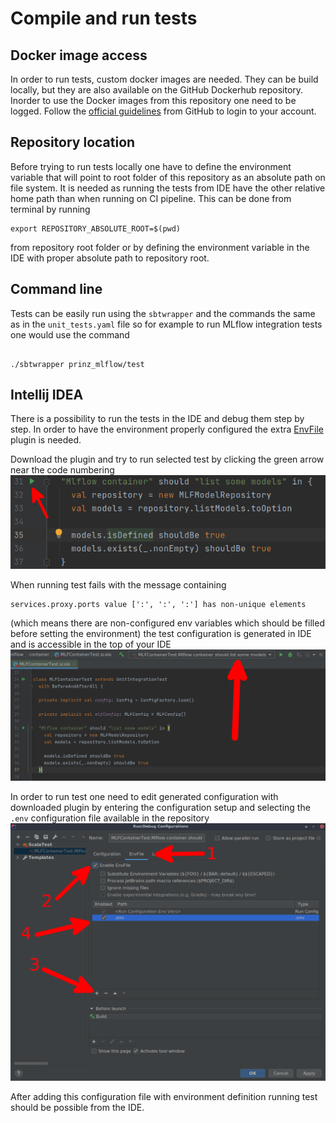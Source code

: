 # Compile and run tests

## Docker image access

In order to run tests, custom docker images are needed. They can be build locally, but they are also available on the
GitHub Dockerhub repository. Inorder to use the Docker images from this repository one need to be logged. Follow the
[official guidelines](https://docs.github.com/en/packages/guides/configuring-docker-for-use-with-github-packages#authenticating-to-github-packages) from GitHub to login to your account.

## Repository location

Before trying to run tests locally one have to define the environment variable that will point to
root folder of this repository as an absolute path on file system. It is needed as running the tests from IDE
have the other relative home path than when running on CI pipeline. This can be done from terminal by running
```shell
export REPOSITORY_ABSOLUTE_ROOT=$(pwd)
```
from repository root folder or by defining the environment variable in the IDE with proper absolute path to repository root.

## Command line

Tests can be easily run using the `sbtwrapper` and the commands the same as in the `unit_tests.yaml`
file so for example to run MLflow integration tests one would use the command
```shell

./sbtwrapper prinz_mlflow/test
```

## Intellij IDEA

There is a possibility to run the tests in the IDE and debug them step by step. In order to have the environment properly
configured the extra [EnvFile](https://plugins.jetbrains.com/plugin/7861-envfile) plugin is needed.

Download the plugin and try to run selected test by clicking the green arrow near the code numbering
![Run unit integration test](images/testing-intellij/unit_integration_test.png)

When running test fails with the message containing
```shell
services.proxy.ports value [':', ':', ':'] has non-unique elements
```
(which means there are non-configured env variables which should be filled before setting the environment)
the test configuration is generated in IDE and is accessible in the top of your IDE
![Test configuration](images/testing-intellij/test_run_configuration.png)

In order to run test one need to edit generated configuration with downloaded
plugin by entering the configuration setup and selecting the `.env` configuration
file available in the repository
![Add env file to configuration](images/testing-intellij/env_file_configuration.png)

After adding this configuration file with environment definition running test should be possible from the IDE.
